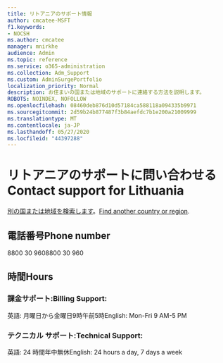 ```yaml
---
title: リトアニアのサポート情報
author: cmcatee-MSFT
f1.keywords:
- NOCSH
ms.author: cmcatee
manager: mnirkhe
audience: Admin
ms.topic: reference
ms.service: o365-administration
ms.collection: Adm_Support
ms.custom: AdminSurgePortfolio
localization_priority: Normal
description: お住まいの国または地域のサポートに連絡する方法を説明します。
ROBOTS: NOINDEX, NOFOLLOW
ms.openlocfilehash: 08460deb876d10d57184ca588118a094335b9971
ms.sourcegitcommit: 2d59b24b877487f3b84aefdc7b1e200a21009999
ms.translationtype: MT
ms.contentlocale: ja-JP
ms.lasthandoff: 05/27/2020
ms.locfileid: "44397288"
---
```

# <a name="contact-support-for-lithuania"></a><span data-ttu-id="ba751-103">リトアニアのサポートに問い合わせる</span><span class="sxs-lookup"><span data-stu-id="ba751-103">Contact support for Lithuania</span></span>

<span data-ttu-id="ba751-104">[別の国または地域を検索します](../contact-support-for-business-products.md)。</span><span class="sxs-lookup"><span data-stu-id="ba751-104">[Find another country or region](../contact-support-for-business-products.md).</span></span>

## <a name="phone-number"></a><span data-ttu-id="ba751-105">電話番号</span><span class="sxs-lookup"><span data-stu-id="ba751-105">Phone number</span></span>
<span data-ttu-id="ba751-106">8800 30 960</span><span class="sxs-lookup"><span data-stu-id="ba751-106">8800 30 960</span></span>

## <a name="hours"></a><span data-ttu-id="ba751-107">時間</span><span class="sxs-lookup"><span data-stu-id="ba751-107">Hours</span></span>
### <a name="billing-support"></a><span data-ttu-id="ba751-108">課金サポート:</span><span class="sxs-lookup"><span data-stu-id="ba751-108">Billing Support:</span></span>

<span data-ttu-id="ba751-109">英語: 月曜日から金曜日9時午前5時</span><span class="sxs-lookup"><span data-stu-id="ba751-109">English: Mon-Fri 9 AM-5 PM</span></span>

### <a name="technical-support"></a><span data-ttu-id="ba751-110">テクニカル サポート:</span><span class="sxs-lookup"><span data-stu-id="ba751-110">Technical Support:</span></span>

<span data-ttu-id="ba751-111">英語: 24 時間年中無休</span><span class="sxs-lookup"><span data-stu-id="ba751-111">English: 24 hours a day, 7 days a week</span></span>
